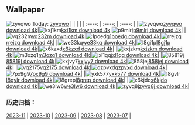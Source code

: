 ## Wallpaper
![zyvqwo](https://w.wallhaven.cc/full/zy/wallhaven-zyvqwo.jpg) Today: [zyvqwo](https://th.wallhaven.cc/small/zy/zyvqwo.jpg)
|      |      |      |
| :----: | :----: | :----: |
|![zyvqwo](https://th.wallhaven.cc/small/zy/zyvqwo.jpg)[zyvqwo download 4k](https://wallhaven.cc/w/zyvqwo)|![kxj1km](https://th.wallhaven.cc/small/kx/kxj1km.jpg)[kxj1km download 4k](https://wallhaven.cc/w/kxj1km)|![p9mlrj](https://th.wallhaven.cc/small/p9/p9mlrj.jpg)[p9mlrj download 4k](https://wallhaven.cc/w/p9mlrj)|
|![vq232m](https://th.wallhaven.cc/small/vq/vq232m.jpg)[vq232m download 4k](https://wallhaven.cc/w/vq232m)|![1poedg](https://th.wallhaven.cc/small/1p/1poedg.jpg)[1poedg download 4k](https://wallhaven.cc/w/1poedg)|![rrejzq](https://th.wallhaven.cc/small/rr/rrejzq.jpg)[rrejzq download 4k](https://wallhaven.cc/w/rrejzq)|
|![we33kq](https://th.wallhaven.cc/small/we/we33kq.jpg)[we33kq download 4k](https://wallhaven.cc/w/we33kq)|![l8gj1p](https://th.wallhaven.cc/small/l8/l8gj1p.jpg)[l8gj1p download 4k](https://wallhaven.cc/w/l8gj1p)|![x6kzxd](https://th.wallhaven.cc/small/x6/x6kzxd.jpg)[x6kzxd download 4k](https://wallhaven.cc/w/x6kzxd)|
|![kxjzkm](https://th.wallhaven.cc/small/kx/kxjzkm.jpg)[kxjzkm download 4k](https://wallhaven.cc/w/kxjzkm)|![m3ozq1](https://th.wallhaven.cc/small/m3/m3ozq1.jpg)[m3ozq1 download 4k](https://wallhaven.cc/w/m3ozq1)|![jxl1qq](https://th.wallhaven.cc/small/jx/jxl1qq.jpg)[jxl1qq download 4k](https://wallhaven.cc/w/jxl1qq)|
|![85819j](https://th.wallhaven.cc/small/85/85819j.jpg)[85819j download 4k](https://wallhaven.cc/w/85819j)|![kxjvy7](https://th.wallhaven.cc/small/kx/kxjvy7.jpg)[kxjvy7 download 4k](https://wallhaven.cc/w/kxjvy7)|![858jej](https://th.wallhaven.cc/small/85/858jej.jpg)[858jej download 4k](https://wallhaven.cc/w/858jej)|
|![vq2175](https://th.wallhaven.cc/small/vq/vq2175.jpg)[vq2175 download 4k](https://wallhaven.cc/w/vq2175)|![qzpvxd](https://th.wallhaven.cc/small/qz/qzpvxd.jpg)[qzpvxd download 4k](https://wallhaven.cc/w/qzpvxd)|![7px9g9](https://th.wallhaven.cc/small/7p/7px9g9.jpg)[7px9g9 download 4k](https://wallhaven.cc/w/7px9g9)|
|![yxk577](https://th.wallhaven.cc/small/yx/yxk577.jpg)[yxk577 download 4k](https://wallhaven.cc/w/yxk577)|![l8gvlr](https://th.wallhaven.cc/small/l8/l8gvlr.jpg)[l8gvlr download 4k](https://wallhaven.cc/w/l8gvlr)|![l8grep](https://th.wallhaven.cc/small/l8/l8grep.jpg)[l8grep download 4k](https://wallhaven.cc/w/l8grep)|
|![x6kjdo](https://th.wallhaven.cc/small/x6/x6kjdo.jpg)[x6kjdo download 4k](https://wallhaven.cc/w/x6kjdo)|![we3lw6](https://th.wallhaven.cc/small/we/we3lw6.jpg)[we3lw6 download 4k](https://wallhaven.cc/w/we3lw6)|![zyvq8j](https://th.wallhaven.cc/small/zy/zyvq8j.jpg)[zyvq8j download 4k](https://wallhaven.cc/w/zyvq8j)|

### 历史归档：
[2023-11](https://github.com/april-projects/april-wallpaper/tree/main/picture/2023-11/) | [2023-10](https://github.com/april-projects/april-wallpaper/tree/main/picture/2023-10/) | [2023-09](https://github.com/april-projects/april-wallpaper/tree/main/picture/2023-09/) | [2023-08](https://github.com/april-projects/april-wallpaper/tree/main/picture/2023-08/) | [2023-07](https://github.com/april-projects/april-wallpaper/tree/main/picture/2023-07/) | 